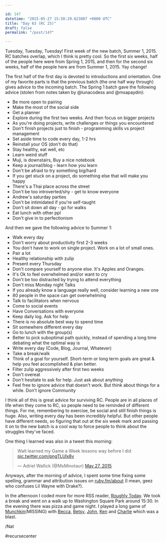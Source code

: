 ```yaml
---

id: 147
datetime: "2015-05-27 15:50:29.623007 +0000 UTC"
title: "Day 63 (RC 25)"
draft: false
permalink: "/post/147"

---
```


Tuesday, Tuesday, Tuesday! First week of the new batch, Summer 1, 2015. RC batches overlap, which I think is pretty cool. So the first six weeks, half of the people here were from Spring 1, 2015, and then for the second six weeks, half of the people here are from Summer 1, 2015. Yay change!

The first half of the first day is devoted to introductions and orientation. One of my favorite parts is that the previous batch (the one half way through) gives advice to the incoming batch. The Spring 1 batch gave the following advice (stolen from notes taken by @lunacodess and @msapaydin):

 - Be more open to pairing 
 - Make the most of the social side 
 - Get a planner 
 - Explore during the first two weeks. And then focus on bigger projects 
 - As you're doing projects, write challenges or things you encountered 
 - Don't finish projects just to finish - programming skills vs project management 
 - Set aside time to code every day, 1-2 hrs 
 - Reinstall your OS (don't do that) 
 - Stay healthy, eat well, etc 
 - Learn weird stuff 
 - Muji, is downstairs, Buy a nice notebook 
 - Keep a journal/blog - learn how you learn 
 - Don't be afraid to try something big/hard 
 - If you get stuck on a project, do something else that will make you happy 
 - There's a Thai place across the street 
 - Don't be too introverted/shy - get to know everyone 
 - Andrew's saturday parties 
 - Don't be intimidated if you're self-taught 
 - Don't sit down all day - go for walks 
 - Eat lunch with other ppl 
 - Don't give in to perfectionism

And then we gave the following advice to Summer 1:

 - Walk every day
 - Don't worry about productivity first 2-3 weeks
 - You don't have to work on single project. Work on a lot of small ones.
 - Pair a lot
 - Healthy relationship with zulip
 - Present every Thursday
 - Don't compare yourself to anyone else. It's Apples and Oranges.
 - It's Ok to feel overwhelmed and/or want to cry
 - Don't be too distracted by trying to attend everything
 - Don't miss Monday night Talks
 - If you already know a language really well, consider learning a new one
 - 80 people in the space can get overwhelming
 - Talk to facilitators when nervous
 - Come to social events
 - Have Conversations with everyone
 - Keep daily log. Ask for help
 - There is no absolute best way to spend time
 - Sit somewhere different every day
 - Go to lunch with the group(s)
 - Better to pick suboptimal path quickly, instead of spending a long time debating what the optimal way is
 - Write every day (Code, Blog, Journal, Whatever)
 - Take a break/walk
 - Think of a goal for yourself. Short-term or long term goals are great &amp; help you feel accomplished &amp; plan better.
 - Filter zulip aggressively after first two weeks
 - Don't overeat
 - Don't hesitate to ask for help. Just ask about anything
 - Feel free to ignore advice that doesn't work. But think about things for a while. Don't ignore Community

I think all of this is great advice for surviving RC. People are in all places of life when they come to RC, so people need to be reminded of different things. For me, remembering to exercise, be social and still finish things is huge. Also, writing every day has been incredibly helpful. But other people have different needs, so figuring that out at the six week mark and passing it on to the new batch is a cool way to force people to think about the struggles they've faced.

One thing I learned was also in a tweet this morning:

<blockquote class="twitter-tweet" lang="en"><p lang="en" dir="ltr">Walt learned my Game a Week lessons way before I did <a href="http://t.co/pngTLUlx8v">pic.twitter.com/pngTLUlx8v</a></p>&mdash; Adriel Wallick (@MsMinotaur) <a href="https://twitter.com/MsMinotaur/status/603584660266995712">May 27, 2015</a></blockquote>
<script async src="//platform.twitter.com/widgets.js" charset="utf-8"></script>

Anyways, after the morning of advice, I spent some time fixing some spelling, grammar and attribution issues on [ruby.fm/about](https://ruby.fm/about) (I mean, geez who confuses Lil Wayne with Drake?).

In the afternoon I coded more for more RSS reader, [Roughly Today](https://github.com/icco/today). We took a break and went on a walk up to Washington Square Park around 15:30. In the evening there was pizza and game night. I played a long game of [Munchkin](https://en.wikipedia.org/wiki/Munchkin_%!c(MISSING)ard_game%!)(MISSING) with [Becca](https://github.com/beccabainbridge), [Betsy](https://github.com/forklady42), [John](https://twitter.com/jdherg), [Ken](http://kenpratt.net/) and [Charlie](http://insomn.io/) which was a blast.

/Nat

#recursecenter

